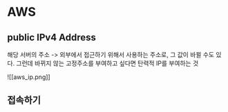 # AWS
## public IPv4 Address
해당 서버의 주소
-> 외부에서 접근하기 위해서 사용하는 주소로, 그 값이 바뀔 수도 있다.
그런데 바뀌지 않는 고정주소를 부여하고 싶다면 탄력적 IP를 부여하는 것

![[aws_ip.png]]

## 접속하기
